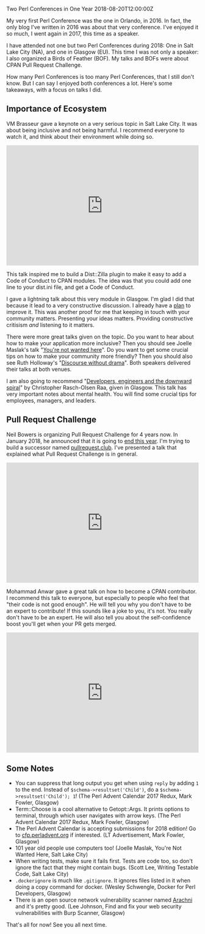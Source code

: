 Two Perl Conferences in One Year
2018-08-20T12:00:00Z

My very first Perl Conference was the one in Orlando, in 2016. In fact, the only blog I've written in 2016 was about that very conference. I've enjoyed it so much, I went again in 2017, this time as a speaker.

I have attended not one but two Perl Conferences during 2018: One in Salt Lake City (NA), and one in Glasgow (EU). This time I was not only a speaker: I also organized a Birds of Feather (BOF). My talks and BOFs were about CPAN Pull Request Challenge.

How many Perl Conferences is too many Perl Conferences, that I still don't know. But I can say I enjoyed both conferences a lot. Here's some takeaways, with a focus on talks I did.

## Importance of Ecosystem

VM Brasseur gave a keynote on a very serious topic in Salt Lake City. It was about being inclusive and not being harmful. I recommend everyone to watch it, and think about their environment while doing so.

<iframe width="100%" height="315" src="https://www.youtube.com/embed/ySWez59lhH0" frameborder="0" allow="autoplay; encrypted-media" allowfullscreen></iframe>

This talk inspired me to build a Dist::Zilla plugin to make it easy to add a Code of Conduct to CPAN modules. The idea was that you could add one line to your dist.ini file, and get a Code of Conduct.

I gave a lightning talk about this very module in Glasgow. I'm glad I did that because it lead to a very constructive discussion. I already have a [plan](https://github.com/kyzn/Dist-Zilla-Plugin-ContributorCovenant/issues/3) to improve it. This was another proof for me that keeping in touch with your community matters. Presenting your ideas matters. Providing constructive critisism _and_ listening to it matters.

There were more great talks given on the topic. Do you want to hear about how to make your application more inclusive? Then you should see Joelle Maslak's talk "[You're not wanted here](https://www.youtube.com/watch?v=ZqpCKisOL5k)". Do you want to get some crucial tips on how to make your community more friendly? Then you should also see Ruth Holloway's "[Discourse without drama](https://www.youtube.com/watch?v=-lWnmVm5owQ)". Both speakers delivered their talks at both venues.

I am also going to recommend "[Developers, engineers and the downward spiral](https://youtu.be/RfdOYbyRwB4?t=3h13m40s)" by Christopher Rasch-Olsen Raa, given in Glasgow. This talk has very important notes about mental health. You will find some crucial tips for employees, managers, and leaders.

## Pull Request Challenge

Neil Bowers is organizing Pull Request Challenge for 4 years now. In January 2018, he announced that it is going to [end this year](http://neilb.org/2018/01/01/cpan-prc-2018.html). I'm trying to build a successor named [pullrequest.club](https://pullrequest.club).  I've presented a talk that explained what Pull Request Challenge is in general.


<iframe width="100%" height="315" src="https://www.youtube.com/embed/9QYBMNRaFw0?start=6560" frameborder="0" allow="autoplay; encrypted-media" allowfullscreen></iframe>

Mohammad Anwar gave a great talk on how to become a CPAN contributor. I recommend this talk to everyone, but especially to people who feel that "their code is not good enough".  He will tell you why you don't have to be an expert to contribute! If this sounds like a joke to you, it's not. You really don't have to be an expert. He will also tell you about the self-confidence boost you'll get when your PR gets merged.

<iframe width="100%" height="315" src="https://www.youtube.com/embed/gb69MTktlzw?start=5598" frameborder="0" allow="autoplay; encrypted-media" allowfullscreen></iframe>

## Some Notes

- You can suppress that long output you get when using `reply` by adding `1` to the end. Instead of `$schema->resultset('Child')`, do a `$schema->resultset('Child'); 1`! (The Perl Advent Calendar 2017 Redux, Mark Fowler, Glasgow)
- Term::Choose is a cool alternative to Getopt::Args. It prints options to terminal, through which user navigates with arrow keys. (The Perl Advent Calendar 2017 Redux, Mark Fowler, Glasgow) 
- The Perl Advent Calendar is accepting submissions for 2018 edition! Go to [cfp.perladvent.org](http://cfp.perladvent.org/) if interested. (LT Advertisement, Mark Fowler, Glasgow)
- 101 year old people use computers too! (Joelle Maslak, You're Not Wanted Here, Salt Lake City)
- When writing tests, make sure it fails first. Tests are code too, so don't ignore the fact that they might contain bugs. (Scott Lee, Writing Testable Code, Salt Lake City)
- `.dockerignore` is much like `.gitignore`. It ignores files listed in it when doing a copy command for docker. (Wesley Schwengle, Docker for Perl Developers, Glasgow)
- There is an open source network vulnerability scanner named [Arachni](https://github.com/Arachni/arachni) and it's pretty good. (Lee Johnson, Find and fix your web security vulnerabilities with Burp Scanner, Glasgow)

That's all for now! See you all next time.
